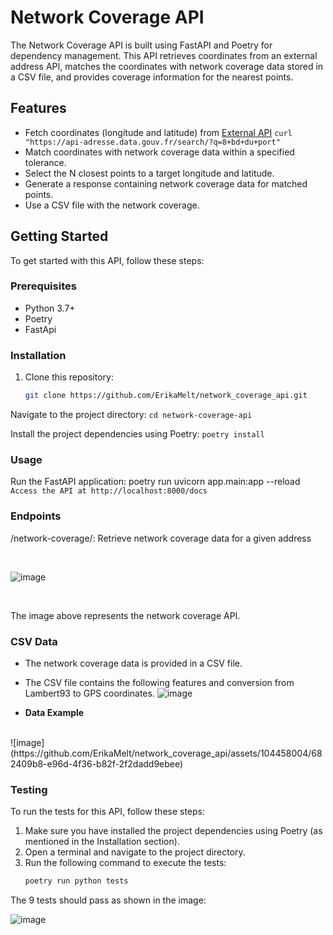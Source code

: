 # Network Coverage API

The Network Coverage API is built using FastAPI and Poetry for dependency management. This API retrieves coordinates from an external address API, matches the coordinates with network coverage data stored in a CSV file, and provides coverage information for the nearest points.

## Features

- Fetch coordinates (longitude and latitude) from [External API](https://adresse.data.gouv.fr/api-doc/adresse) ```curl "https://api-adresse.data.gouv.fr/search/?q=8+bd+du+port"```
- Match coordinates with network coverage data within a specified tolerance.
- Select the N closest points to a target longitude and latitude.
- Generate a response containing network coverage data for matched points.
- Use a CSV file with the network coverage. 

## Getting Started

To get started with this API, follow these steps:

### Prerequisites

- Python 3.7+
- Poetry
- FastApi

### Installation

1. Clone this repository:
   ```bash
   git clone https://github.com/ErikaMelt/network_coverage_api.git

Navigate to the project directory:
```cd network-coverage-api```

Install the project dependencies using Poetry:
```poetry install```

### Usage
Run the FastAPI application:
poetry run uvicorn app.main:app --reload
```Access the API at http://localhost:8000/docs```

### Endpoints
/network-coverage/: Retrieve network coverage data for a given address

<br>

![image](https://github.com/ErikaMelt/network_coverage_api/assets/104458004/dff06dca-ffc6-42b4-a1cc-01c9e87120a1)

<br>

The image above represents the network coverage API.

### CSV Data
- The network coverage data is provided in a CSV file. 
- The CSV file contains the following features and conversion from Lambert93 to GPS coordinates. 
![image](https://github.com/ErikaMelt/network_coverage_api/assets/104458004/f0734032-15cc-4c1e-88d2-b0692a4fe407)

- **Data Example**
<br>
![image](https://github.com/ErikaMelt/network_coverage_api/assets/104458004/682409b8-e96d-4f36-b82f-2f2dadd9ebee)
<br>


### Testing
To run the tests for this API, follow these steps:

1. Make sure you have installed the project dependencies using Poetry (as mentioned in the Installation section).
2. Open a terminal and navigate to the project directory.
3. Run the following command to execute the tests:
   ```bash
   poetry run python tests

The 9 tests should pass as shown in the image: 
<br>

![image](https://github.com/ErikaMelt/network_coverage_api/assets/104458004/d8b2ef32-0b5d-47c2-9c08-d55f85ef5a28)

